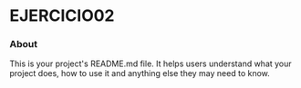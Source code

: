 EJERCICIO02
===========

### About

This is your project's README.md file. It helps users understand what your
project does, how to use it and anything else they may need to know.